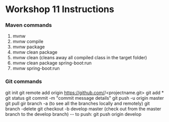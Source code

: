 # Workshop 11 Instructions

### Maven commands
1. mvnw
2. mvnw compile
3. mvnw package
4. mvnw clean package
5. mvnw clean (cleans away all compiled class in the target folder)
6. mvnw clean package spring-boot:run
7. mvnw spring-boot:run

### Git commands
git init
git remote add origin https://github.com/<username>/<projectname.git>
git add *
git status
git commit -m "commit message details"
git push -u origin master
git pull
gir branch -a (to see all the branches locally and remotely)
git branch -delete <branch name>
git checkout -b develop master (check out from the master branch to the develop branch)
 -- to push: git push origin develop